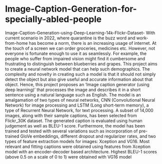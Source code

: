 # Image-Caption-Generation-for-specially-abled-people

 Image-Caption-Generation-using-Deep-Learning-14k-Flickr-Dataset-
With current scenario in 2022, where quarantine is the buzz word and work-from-home has become a norm, there is an increasing usage of internet. At the touch of a screen we can order groceries, medicines etc. However, not everyone is fortunate enough to use it as seamlessly. For example, the people who suffer from impaired vision might find it cumbersome and frustrating to distinguish between blueberries and grapes. This project aims to create a neural network model that can help such demographics. The complexity and novelty in creating such a model is that it should not simply detect the object but also give useful and accurate information about that object. Hence, this project proposes an ‘Image caption generator (using deep learning)’ that processes the image and describes it in a short sentence using a natural language such as English. The model is an amalgamation of two types of neural networks, CNN (Convolutional Neural Network) for image processing and LSTM (Long short-term memory), a type of Recurrent Neural Network, for text processing. A subset of 14,000 images, along with their sample captions, has been selected from Flickr_30K dataset. The generated caption is evaluated using human judgement as well as BLEU-1 score. Furthermore, the model has been trained and tested with several variations such as incorporation of pre-trained GloVe embeddings, different dropout and regularizer rates, and two types of feature extraction models for images: Xception and VG16. Most relevant and fitting captions were obtained using features from Xception model with an encoder-decoder based architecture. Highest BLEU-1 scores (above 0.5 on a scale of 0 to 1) were obtained with VG16 model
